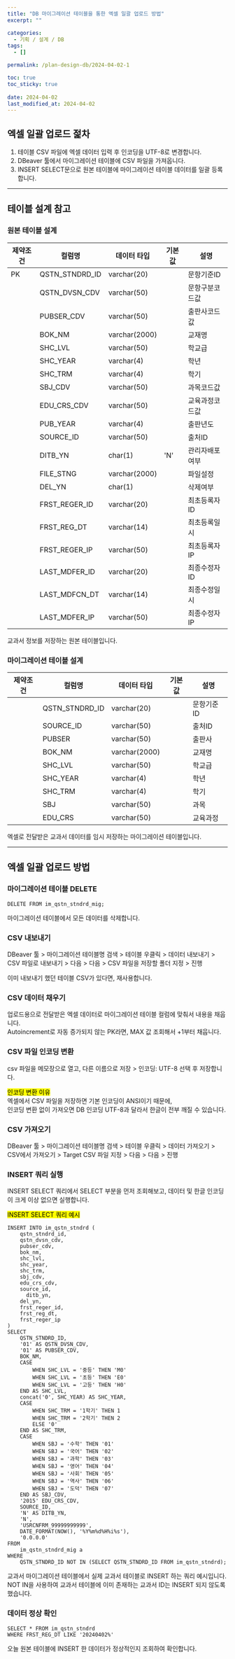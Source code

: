 ```yaml
---
title: "DB 마이그레이션 테이블을 통한 엑셀 일괄 업로드 방법"
excerpt: ""

categories:
  - 기획 / 설계 / DB
tags:
  - []

permalink: /plan-design-db/2024-04-02-1

toc: true
toc_sticky: true
 
date: 2024-04-02
last_modified_at: 2024-04-02
---
```


## 엑셀 일괄 업로드 젍차

1. 테이블 CSV 파일에 엑셀 데이터 입력 후 인코딩을 UTF-8로 변경합니다.
2. DBeaver 툴에서 마이그레이션 테이블에 CSV 파일을 가져옵니다.
3. INSERT SELECT문으로 원본 테이블에 마이그레이션 테이블 데이터를 일괄 등록합니다.

---

## 테이블 설계 참고

### 원본 테이블 설계
<table>
  <thead>
    <tr>
      <th>제약조건</th>
      <th>컬럼명</th>
      <th>데이터 타입</th>
      <th>기본값</th>
      <th>설명</th>
    </tr>
  </thead>
  <tbody>
    <tr>
      <td>PK</td>
      <td>QSTN_STNDRD_ID</td>
      <td>varchar(20)</td>
      <td></td>
      <td>문항기준ID</td>
    </tr>
    <tr>
      <td></td>
      <td>QSTN_DVSN_CDV</td>
      <td>varchar(50)</td>
      <td></td>
      <td>문항구분코드값</td>
    </tr>
    <tr>
      <td></td>
      <td>PUBSER_CDV</td>
      <td>varchar(50)</td>
      <td></td>
      <td>출판사코드값</td>
    </tr>
    <tr>
      <td></td>
      <td>BOK_NM</td>
      <td>varchar(2000)</td>
      <td></td>
      <td>교재명</td>
    </tr>
    <tr>
      <td></td>
      <td>SHC_LVL</td>
      <td>varchar(50)</td>
      <td></td>
      <td>학교급</td>
    </tr>
    <tr>
      <td></td>
      <td>SHC_YEAR</td>
      <td>varchar(4)</td>
      <td></td>
      <td>학년</td>
    </tr>
    <tr>
      <td></td>
      <td>SHC_TRM</td>
      <td>varchar(4)</td>
      <td></td>
      <td>학기</td>
    </tr>
    <tr>
      <td></td>
      <td>SBJ_CDV</td>
      <td>varchar(50)</td>
      <td></td>
      <td>과목코드값</td>
    </tr>
    <tr>
      <td></td>
      <td>EDU_CRS_CDV</td>
      <td>varchar(50)</td>
      <td></td>
      <td>교육과정코드값</td>
    </tr>
    <tr>
      <td></td>
      <td>PUB_YEAR</td>
      <td>varchar(4)</td>
      <td></td>
      <td>출판년도</td>
    </tr>
    <tr>
      <td></td>
      <td>SOURCE_ID</td>
      <td>varchar(50)</td>
      <td></td>
      <td>출처ID</td>
    </tr>
    <tr>
      <td></td>
      <td>DITB_YN</td>
      <td>char(1)</td>
      <td>'N'</td>
      <td>관리자배포여부</td>
    </tr>
    <tr>
      <td></td>
      <td>FILE_STNG</td>
      <td>varchar(2000)</td>
      <td></td>
      <td>파일설정</td>
    </tr>
    <tr>
      <td></td>
      <td>DEL_YN</td>
      <td>char(1)</td>
      <td></td>
      <td>삭제여부</td>
    </tr>
    <tr>
      <td></td>
      <td>FRST_REGER_ID</td>
      <td>varchar(20)</td>
      <td></td>
      <td>최초등록자ID</td>
    </tr>
    <tr>
      <td></td>
      <td>FRST_REG_DT</td>
      <td>varchar(14)</td>
      <td></td>
      <td>최초등록일시</td>
    </tr>
    <tr>
      <td></td>
      <td>FRST_REGER_IP</td>
      <td>varchar(50)</td>
      <td></td>
      <td>최초등록자IP</td>
    </tr>
    <tr>
      <td></td>
      <td>LAST_MDFER_ID</td>
      <td>varchar(20)</td>
      <td></td>
      <td>최종수정자ID</td>
    </tr>
    <tr>
      <td></td>
      <td>LAST_MDFCN_DT</td>
      <td>varchar(14)</td>
      <td></td>
      <td>최종수정일시</td>
    </tr>
    <tr>
      <td></td>
      <td>LAST_MDFER_IP</td>
      <td>varchar(50)</td>
      <td></td>
      <td>최종수정자IP</td>
    </tr>
  </tbody>
</table>
교과서 정보를 저장하는 원본 테이블입니다.

### 마이그레이션 테이블 설계
<table>
  <thead>
    <tr>
      <th>제약조건</th>
      <th>컬럼명</th>
      <th>데이터 타입</th>
      <th>기본값</th>
      <th>설명</th>
    </tr>
  </thead>
  <tbody>
    <tr>
      <td></td>
      <td>QSTN_STNDRD_ID</td>
      <td>varchar(20)</td>
      <td></td>
      <td>문항기준ID</td>
    </tr>
    <tr>
      <td></td>
      <td>SOURCE_ID</td>
      <td>varchar(50)</td>
      <td></td>
      <td>출처ID</td>
    </tr>
    <tr>
      <td></td>
      <td>PUBSER</td>
      <td>varchar(50)</td>
      <td></td>
      <td>출판사</td>
    </tr>
    <tr>
      <td></td>
      <td>BOK_NM</td>
      <td>varchar(2000)</td>
      <td></td>
      <td>교재명</td>
    </tr>
    <tr>
      <td></td>
      <td>SHC_LVL</td>
      <td>varchar(50)</td>
      <td></td>
      <td>학교급</td>
    </tr>
    <tr>
      <td></td>
      <td>SHC_YEAR</td>
      <td>varchar(4)</td>
      <td></td>
      <td>학년</td>
    </tr>
    <tr>
      <td></td>
      <td>SHC_TRM</td>
      <td>varchar(4)</td>
      <td></td>
      <td>학기</td>
    </tr>
    <tr>
      <td></td>
      <td>SBJ</td>
      <td>varchar(50)</td>
      <td></td>
      <td>과목</td>
    </tr>
    <tr>
      <td></td>
      <td>EDU_CRS</td>
      <td>varchar(50)</td>
      <td></td>
      <td>교육과정</td>
    </tr>
  </tbody>
</table>
엑셀로 전달받은 교과서 데이터를 임시 저장하는 마이그레이션 테이블입니다.

---

## 엑셀 일괄 업로드 방법

### 마이그레이션 테이블 DELETE
```
DELETE FROM im_qstn_stndrd_mig;
```
마이그레이션 테이블에서 모든 데이터를 삭제합니다.

### CSV 내보내기
DBeaver 툴 > 마이그레이션 테이블명 검색 > 테이블 우클릭 > 데이터 내보내기 > CSV 파일로 내보내기 > 다음 > 다음 > CSV 파일을 저장할 폴더 지정 > 진행  

이미 내보내기 했던 테이블 CSV가 있다면, 재사용합니다.

### CSV 데이터 채우기
업로드용으로 전달받은 엑셀 데이터로 마이그레이션 테이블 컬럼에 맞춰서 내용을 채웁니다.  
Autoincrement로 자동 증가되지 않는 PK라면, MAX 값 조회해서 +1부터 채웁니다.

### CSV 파일 인코딩 변환
csv 파일을 메모장으로 열고, 다른 이름으로 저장 > 인코딩: UTF-8 선택 후 저장합니다.  

<mark>인코딩 변환 이유</mark>  
엑셀에서 CSV 파일을 저장하면 기본 인코딩이 ANSI이기 때문에,  
인코딩 변환 없이 가져오면 DB 인코딩 UTF-8과 달라서 한글이 전부 깨질 수 있습니다.

### CSV 가져오기
DBeaver 툴 > 마이그레이션 테이블명 검색 > 테이블 우클릭 > 데이터 가져오기 > CSV에서 가져오기 > Target CSV 파일 지정 > 다음 > 다음 > 진행

### INSERT 쿼리 실행
INSERT SELECT 쿼리에서 SELECT 부분을 먼저 조회해보고, 데이터 및 한글 인코딩이 크게 이상 없으면 실행합니다.

<mark>INSERT SELECT 쿼리 예시</mark>
```
INSERT INTO im_qstn_stndrd (
    qstn_stndrd_id,
    qstn_dvsn_cdv,
    pubser_cdv,
    bok_nm,
    shc_lvl,
    shc_year,
    shc_trm,
    sbj_cdv,
    edu_crs_cdv,
    source_id,
	  ditb_yn,
    del_yn,
    frst_reger_id,
    frst_reg_dt,
    frst_reger_ip
)
SELECT
	QSTN_STNDRD_ID,
	'01' AS QSTN_DVSN_CDV,
	'01' AS PUBSER_CDV,
	BOK_NM,
	CASE
		WHEN SHC_LVL = '중등' THEN 'M0'
		WHEN SHC_LVL = '초등' THEN 'E0'
		WHEN SHC_LVL = '고등' THEN 'H0'
	END AS SHC_LVL,
	concat('0', SHC_YEAR) AS SHC_YEAR,
	CASE
		WHEN SHC_TRM = '1학기' THEN 1
		WHEN SHC_TRM = '2학기' THEN 2
		ELSE '0'
	END AS SHC_TRM,
	CASE
		WHEN SBJ = '수학' THEN '01'
		WHEN SBJ = '국어' THEN '02'
		WHEN SBJ = '과학' THEN '03'
		WHEN SBJ = '영어' THEN '04'
		WHEN SBJ = '사회' THEN '05'
		WHEN SBJ = '역사' THEN '06'
		WHEN SBJ = '도덕' THEN '07'
	END AS SBJ_CDV,
	'2015' EDU_CRS_CDV,
	SOURCE_ID,
	'N' AS DITB_YN,
	'N',
	'USRCNFRM_99999999999',
	DATE_FORMAT(NOW(), '%Y%m%d%H%i%s'),
	'0.0.0.0'
FROM
	im_qstn_stndrd_mig a
WHERE
	QSTN_STNDRD_ID NOT IN (SELECT QSTN_STNDRD_ID FROM im_qstn_stndrd);
```
교과서 마이그레이션 테이블에서 실제 교과서 테이블로 INSERT 하는 쿼리 예시입니다.  
NOT IN을 사용하여 교과서 테이블에 이미 존재하는 교과서 ID는 INSERT 되지 않도록 했습니다.

### 데이터 정상 확인
```
SELECT * FROM im_qstn_stndrd
WHERE FRST_REG_DT LIKE '20240402%'
```
오늘 원본 테이블에 INSERT 한 데이터가 정상적인지 조회하여 확인합니다.
